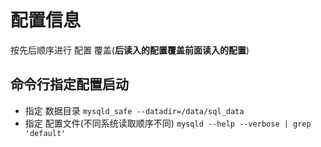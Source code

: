 # 配置信息

按先后顺序进行 配置 覆盖(**后读入的配置覆盖前面读入的配置**)

## 命令行指定配置启动

+ 指定 数据目录
    `mysqld_safe --datadir=/data/sql_data`
+ 指定 配置文件(不同系统读取顺序不同)
    `mysqld --help --verbose | grep 'default'`
